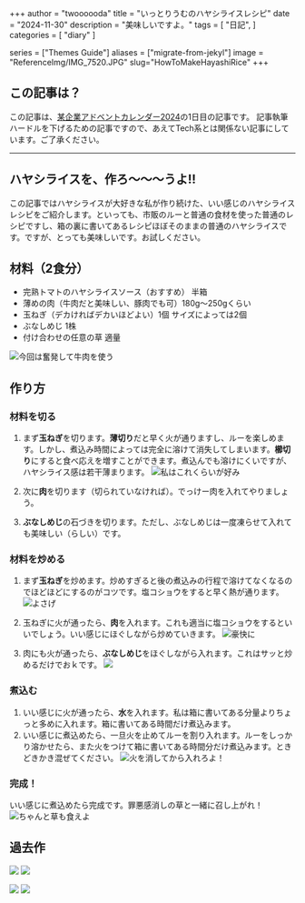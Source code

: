 +++
author = "twoooooda"
title = "いっとりうむのハヤシライスレシピ"
date = "2024-11-30"
description = "美味しいですよ。"
tags = [
    "日記",
]
categories = [
    "diary"
]

series = ["Themes Guide"]
aliases = ["migrate-from-jekyl"]
image = "ReferenceImg/IMG_7520.JPG"
slug="HowToMakeHayashiRice"
+++

## この記事は？
この記事は、[某企業アドベントカレンダー2024](https://adventar.org/calendars/10291)の1日目の記事です。
記事執筆ハードルを下げるための記事ですので、あえてTech系とは関係ない記事にしています。ご了承ください。
***
## ハヤシライスを、作ろ〜〜〜うよ‼️
この記事ではハヤシライスが大好きな私が作り続けた、いい感じのハヤシライスレシピをご紹介します。といっても、市販のルーと普通の食材を使った普通のレシピですし、箱の裏に書いてあるレシピほぼそのままの普通のハヤシライスです。ですが、とっても美味しいです。お試しください。

## 材料（2食分）
- 完熟トマトのハヤシライスソース（おすすめ） 半箱
- 薄めの肉（牛肉だと美味しい、豚肉でも可）180g～250gくらい
- 玉ねぎ（デカければデカいほどよい）1個 サイズによっては2個
- ぶなしめじ 1株
- 付け合わせの任意の草 適量

![今回は奮発して牛肉を使う](ReferenceImg/IMG_7503.JPEG)

## 作り方
### 材料を切る
1. まず**玉ねぎ**を切ります。**薄切り**だと早く火が通りますし、ルーを楽しめます。しかし、煮込み時間によっては完全に溶けて消失してしまいます。**櫛切り**にすると食べ応えを増すことができます。煮込んでも溶けにくいですが、ハヤシライス感は若干薄まります。
![私はこれくらいが好み](ReferenceImg/IMG_7504.JPEG)

2. 次に**肉**を切ります（切られていなければ）。でっけー肉を入れてやりましょう。
3. **ぶなしめじ**の石づきを切ります。ただし、ぶなしめじは一度凍らせて入れても美味しい（らしい）です。


### 材料を炒める
1. まず**玉ねぎ**を炒めます。炒めすぎると後の煮込みの行程で溶けてなくなるのでほどほどにするのがコツです。塩コショウをすると早く熱が通ります。
![よさげ](ReferenceImg/IMG_7507.JPG)

2. 玉ねぎに火が通ったら、**肉**を入れます。これも適当に塩コショウをするといいでしょう。いい感じにほぐしながら炒めていきます。
![豪快に](ReferenceImg/IMG_7508.JPG)

3. 肉にも火が通ったら、**ぶなしめじ**をほぐしながら入れます。これはサッと炒めるだけでおｋです。
![](ReferenceImg/IMG_7509.JPG)

### 煮込む
1. いい感じに火が通ったら、**水**を入れます。私は箱に書いてある分量よりちょっと多めに入れます。箱に書いてある時間だけ煮込みます。
2. いい感じに煮込めたら、一旦火を止めてルーを割り入れます。ルーをしっかり溶かせたら、また火をつけて箱に書いてある時間分だけ煮込みます。ときどきかき混ぜてください。
![火を消してから入れろよ！](ReferenceImg/IMG_7511.JPG)

### 完成！
いい感じに煮込めたら完成です。罪悪感消しの草と一緒に召し上がれ！
![ちゃんと草も食えよ](ReferenceImg/IMG_7521.JPG)

## 過去作
![](ProductImg/3BE07FCA-609A-4093-95D8-12BFE367A20E.jpeg)
![](ProductImg/4F196D1B-FA1F-4146-9483-A5976E622DEC.jpeg)

![](ProductImg/28284E5E-3E8E-4A85-8A94-B004FE158A13.jpeg)
![](ProductImg/A369C773-F551-4EBC-A3F0-C43FDAC77BC8.jpeg)
